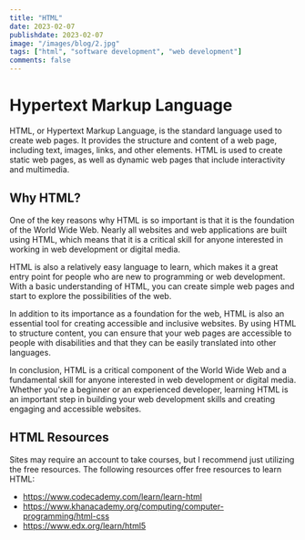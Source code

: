 ```yaml
---
title: "HTML"
date: 2023-02-07
publishdate: 2023-02-07
image: "/images/blog/2.jpg"
tags: ["html", "software development", "web development"]
comments: false
---
```

# Hypertext Markup Language
HTML, or Hypertext Markup Language, is the standard language used to create web pages. It provides the structure and content of a web page, including text, images, links, and other elements. HTML is used to create static web pages, as well as dynamic web pages that include interactivity and multimedia.

## Why HTML?
One of the key reasons why HTML is so important is that it is the foundation of the World Wide Web. Nearly all websites and web applications are built using HTML, which means that it is a critical skill for anyone interested in working in web development or digital media.

HTML is also a relatively easy language to learn, which makes it a great entry point for people who are new to programming or web development. With a basic understanding of HTML, you can create simple web pages and start to explore the possibilities of the web.

In addition to its importance as a foundation for the web, HTML is also an essential tool for creating accessible and inclusive websites. By using HTML to structure content, you can ensure that your web pages are accessible to people with disabilities and that they can be easily translated into other languages.

In conclusion, HTML is a critical component of the World Wide Web and a fundamental skill for anyone interested in web development or digital media. Whether you're a beginner or an experienced developer, learning HTML is an important step in building your web development skills and creating engaging and accessible websites.

## HTML Resources
Sites may require an account to take courses, but I recommend just utilizing the free resources.
The following resources offer free resources to learn HTML:
   - https://www.codecademy.com/learn/learn-html
   - https://www.khanacademy.org/computing/computer-programming/html-css
   - https://www.edx.org/learn/html5